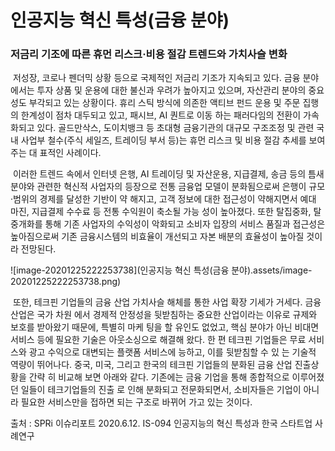 # 인공지능 혁신 특성(금융 분야)

### 저금리 기조에 따른 휴먼 리스크·비용 절감 트렌드와 가치사슬 변화

​	저성장, 코로나 펜더믹 상황 등으로 국제적인 저금리 기조가 지속되고 있다. 금융 분야에서는 투자 상품 및 운용에 대한 불신과 우려가 높아지고 있으며, 자산관리 분야의 중요성도 부각되고 있는 상황이다. 휴리 스틱 방식에 의존한 액티브 펀드 운용 및 주문 집행의 한계성이 점차 대두되고 있고, 패시브, AI 퀀트로 이동 하는 패러다임의 전환이 가속화되고 있다. 골드만삭스, 도이치뱅크 등 초대형 금융기관의 대규모 구조조정 및 관련 국내 사업부 철수(주식 세일즈, 트레이딩 부서 등)는 휴먼 리스크 및 비용 절감 추세를 보여주는 대 표적인 사례이다. 

​	이러한 트렌드 속에서 인터넷 은행, AI 트레이딩 및 자산운용, 지급결제, 송금 등의 틈새 분야와 관련한 혁신적 사업자의 등장으로 전통 금융업 모델이 분화됨으로써 은행이 규모·범위의 경제를 달성한 기반이 약 해지고, 고객 정보에 대한 접근성이 약해지면서 예대 마진, 지급결제 수수료 등 전통 수익원이 축소될 가능 성이 높아졌다. 또한 탈집중화, 탈중개화를 통해 기존 사업자의 수익성이 악화되고 소비자 입장의 서비스 품질과 접근성은 높아짐으로써 기존 금융시스템의 비효율이 개선되고 자본 배분의 효율성이 높아질 것이 라 전망된다.



![image-20201225222253738](인공지능 혁신 특성(금융 분야).assets/image-20201225222253738.png)

​	또한, 테크핀 기업들의 금융 산업 가치사슬 해체를 통한 사업 확장 기세가 거세다. 금융 산업은 국가 차원 에서 경제적 안정성을 뒷받침하는 중요한 산업이라는 이유로 규제와 보호를 받아왔기 때문에, 특별히 마케 팅을 할 유인도 없었고, 핵심 분야가 아닌 비대면 서비스 등에 필요한 기술은 아웃소싱으로 해결해 왔다. 한 편 테크핀 기업들은 무료 서비스와 광고 수익으로 대변되는 플랫폼 서비스에 능하고, 이를 뒷받침할 수 있 는 기술적 역량이 뛰어나다. 중국, 미국, 그리고 한국의 테크핀 기업들의 분화된 금융 산업 진출상황을 간략 히 비교해 보면 아래와 같다. 기존에는 금융 기업을 통해 종합적으로 이루어졌던 일들이 테크기업들의 진출 로 인해 분화되고 전문화되면서, 소비자들은 기업이 아니라 필요한 서비스만을 접하면 되는 구조로 바뀌어 가고 있는 것이다. 



출처 : SPRi 이슈리포트 2020.6.12.  IS-094 인공지능의 혁신 특성과 한국 스타트업 사례연구